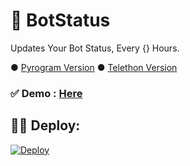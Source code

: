 # 🤖 BotStatus

Updates Your Bot Status, Every {} Hours.

● [Pyrogram Version](https://github.com/UvinduBro/BotStatus/tree/Pyrogram)
● [Telethon Version](https://github.com/UvinduBro/BotStatus/tree/Telethon)

### ✅ Demo : [Here](https://t.me/UvinduBro/59)

## 👨‍💻 Deploy: 
[![Deploy](https://www.herokucdn.com/deploy/button.svg)](https://heroku.com/deploy?template=https://github.com/Monster-ZeroX/BotStatus/tree/Telethon)
